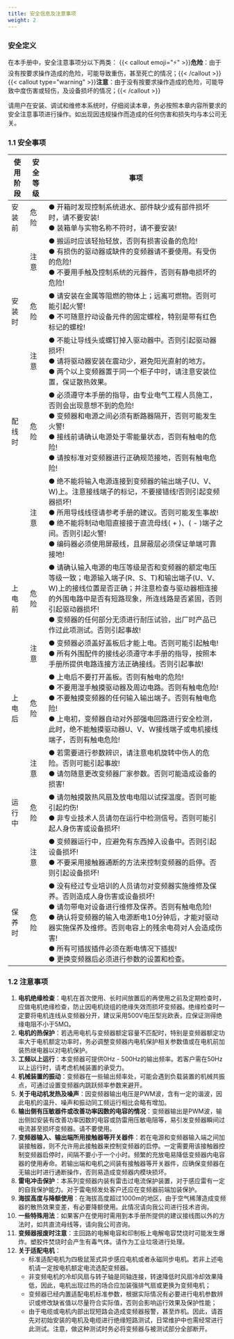 ```yaml
---
title: 安全信息及注意事项
weight: 2
---
```

### 安全定义
在本手册中，安全注意事项分以下两类：
 {{< callout emoji="⚡" >}}**危险**：由于没有按要求操作造成的危险，可能导致重伤，甚至死亡的情况；{{< /callout >}}
 {{< callout type="warning" >}}**注意**：由于没有按要求操作造成的危险，可能导致中度伤害或轻伤，及设备损坏的情况；{{< /callout >}}

请用户在安装、调试和维修本系统时，仔细阅读本章，务必按照本章内容所要求的安全注意事项进行操作。如出现因违规操作而造成的任何伤害和损失均与本公司无关。

### 1.1 安全事项
| 使用阶段 | 安全等级 | 事项 |
| --- | --- | --- |
| 安装前 | 危险 | ● 开箱时发现控制系统进水、部件缺少或有部件损坏时，请不要安装! </br> ● 装箱单与实物名称不符时，请不要安装! |
|  | 注意 | ● 搬运时应该轻抬轻放，否则有损害设备的危险! </br> ● 有损伤的驱动器或缺件的变频器请不要使用。有受伤的危险! </br> ● 不要用手触及控制系统的元器件，否则有静电损坏的危险! |
| 安装时 | 危险 | ● 请安装在金属等阻燃的物体上；远离可燃物。否则可能引起火警!</br> ● 不可随意拧动设备元件的固定螺栓，特别是带有红色标记的螺栓! |
|  | 注意 | ● 不能让导线头或螺钉掉入驱动器中。否则引起驱动器损坏! </br>● 请将驱动器安装在震动少，避免阳光直射的地方。 </br>● 两个以上变频器置于同一个柜子中时，请注意安装位置，保证散热效果。 |
| 配线时 | 危险 | ● 必须遵守本手册的指导，由专业电气工程人员施工，否则会出现意想不到的危险! </br>● 变频器和电源之间必须有断路器隔开，否则可能发生火警! </br>● 接线前请确认电源处于零能量状态，否则有触电的危险!</br> ● 请按标准对变频器进行正确规范接地，否则有触电危险! |
|  | 注意 | ● 绝不能将输入电源连接到变频器的输出端子(U、V、W)上。注意接线端子的标记，不要接错线!否则引起变频器损坏! </br>● 所用导线线径请参考手册的建议。否则可能发生事故! </br>● 绝不能将制动电阻直接接于直流母线( + )、( - )端子之间。否则引起火警! </br>● 编码器必须使用屏蔽线，且屏蔽层必须保证单端可靠接地! |
| 上电前 | 危险 | ● 请确认输入电源的电压等级是否和变频器的额定电压等级一致；电源输入端子(R、S、T)和输出端子(U、V、W)上的接线位置是否正确；并注意检查与驱动器相连接的外围电路中是否有短路现象，所连线路是否紧固，否则引起驱动器损坏! </br>● 变频器的任何部分无须进行耐压试验，出厂时产品已作过此项测试。否则引起事故! |
|  | 注意 | ● 变频器必须盖好盖板后才能上电。否则可能引起触电! </br>● 所有外围配件的接线必须遵守本手册的指导，按照本手册所提供电路连接方法正确接线。否则引起事故! |
| 上电后 | 危险 | ● 上电后不要打开盖板。否则有触电的危险! </br>● 不要用湿手触摸驱动器及周边电路。否则有触电危险! </br>● 不要触摸变频器的任何输入输出端子。否则有触电危险! </br>● 上电初，变频器自动对外部强电回路进行安全检测，此时，绝不能触摸驱动器U、V、W接线端子或电机接线端子，否则有触电危险! |
|  | 注意 | ● 若需要进行参数辨识，请注意电机旋转中伤人的危险。否则可能引起事故!</br> ● 请勿随意更改变频器厂家参数。否则可能造成设备的损害! |
| 运行中 | 危险 | ● 请勿触摸散热风扇及放电电阻以试探温度。否则可能引起灼伤! </br>● 非专业技术人员请勿在运行中检测信号。否则可能引起人身伤害或设备损坏! |
|  | 注意 | ● 变频器运行中，应避免有东西掉入设备中。否则引起设备损坏! </br>● 不要采用接触器通断的方法来控制变频器的启停。否则引起设备损坏! |
| 保养时 | 危险 | ● 没有经过专业培训的人员请勿对变频器实施维修及保养。否则造成人身伤害或设备损坏! </br>● 请勿带电对设备进行维修及保养。否则有触电危险!</br> ● 确认将变频器的输入电源断电10分钟后，才能对驱动器实施保养及维修。否则电容上的残余电荷对人会造成伤害! </br>● 所有可插拔插件必须在断电情况下插拔! </br>● 更换变频器后必须进行参数的设置和检查。 |

### 1.2 注意事项
1. **电机绝缘检查**：电机在首次使用、长时间放置后的再使用之前及定期检查时，应做电机绝缘检查，防止因电机绕组的绝缘失效而损坏变频器。绝缘检查时一定要将电机连线从变频器分开，建议采用500V电压型兆欧表，应保证测得绝缘电阻不小于5MΩ。
2. **电机的热保护**：若选用电机与变频器额定容量不匹配时，特别是变频器额定功率大于电机额定功率时，务必调整变频器内电机保护相关参数值或在电机前加装热继电器以对电机保护。
3. **工频以上运行**：本变频器可提供0Hz - 500Hz的输出频率。若客户需在50Hz以上运行时，请考虑机械装置的承受力。
4. **机械装置的振动**：变频器在一些输出频率处，可能会遇到负载装置的机械共振点，可通过设置变频器内跳跃频率参数来避开。
5. **关于电动机发热及噪声**：因变频器输出电压是PWM波，含有一定的谐波，因此电机的温升、噪声和振动同工频运行相比会略有增加。
6. **输出侧有压敏器件或改善功率因数的电容的情况**：变频器输出是PWM波，输出侧如安装有改善功率因数的电容或防雷用压敏电阻等，易引发变频器瞬间过电流甚至损坏变频器。请不要使用。
7. **变频器输入、输出端所用接触器等开关器件**：若在电源和变频器输入端之间加装接触器，则不允许用此接触器来控制变频器的启停。一定需要用该接触器控制变频器启停时，间隔不要小于一个小时。频繁的充放电易降低变频器内电容器的使用寿命。若输出端和电机之间装有接触器等开关器件，应确保变频器在无输出时进行通断操作，否则易造成变频器内模块损坏。
8. **雷电冲击保护**：本系列变频器内装有雷击过电流保护装置，对于感应雷有一定的自我保护能力。对于雷电频发处客户还应在变频器前端加装保护。
9. **海拔高度与降额使用**：在海拔高度超过1000m的地区，由于空气稀薄造成变频器的散热效果变差，有必要降额使用。此情况请向我公司进行技术咨询。
10. **一些特殊用法**：如果客户在使用时需用到本手册所提供的建议接线图以外的方法时，如共直流母线等，请向我公司咨询。
11. **变频器报废时注意**：主回路的电解电容和印制板上电解电容焚烧时可能发生爆炸。塑胶件焚烧时会产生有毒气体。请作为工业垃圾进行处理。
12. **关于适配电机**：
    - 标准适配电机为四极鼠笼式异步感应电机或者永磁同步电机。若非上述电机请一定按电机额定电流选配变频器。
    - 非变频电机的冷却风扇与转子轴是同轴连接，转速降低时风扇冷却效果降低，因此，电机出现过热的场合应加装强排气扇或更换为变频电机；
    - 变频器已经内置适配电机标准参数，根据实际情况有必要进行电机参数辨识或修改缺省值以尽量符合实际值，否则会影响运行效果及保护性能；
    - 由于电缆或电机内部出现短路会造成变频器报警，甚至炸机。因此，请首先对初始安装的电机及电缆进行绝缘短路测试，日常维护中也需经常进行此测试。注意，做这种测试时务必将变频器与被测试部分全部断开。